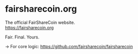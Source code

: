 # fairsharecoin.org

The official FairShareCoin website.  
https://fairsharecoin.org

Fair. Final. Yours.  

→ For core logic: https://github.com/fairsharecoin/fairsharecoin
